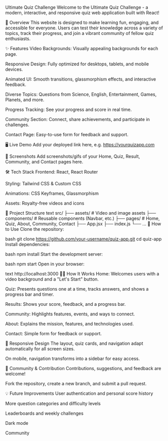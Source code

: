 Ultimate Quiz Challenge
Welcome to the Ultimate Quiz Challenge - a modern, interactive, and responsive quiz web application built with React!

🚀 Overview
This website is designed to make learning fun, engaging, and accessible for everyone. Users can test their knowledge across a variety of topics, track their progress, and join a vibrant community of fellow quiz enthusiasts.

✨ Features
Video Backgrounds: Visually appealing backgrounds for each page.

Responsive Design: Fully optimized for desktops, tablets, and mobile devices.

Animated UI: Smooth transitions, glassmorphism effects, and interactive feedback.

Diverse Topics: Questions from Science, English, Entertainment, Games, Planets, and more.

Progress Tracking: See your progress and score in real time.

Community Section: Connect, share achievements, and participate in challenges.

Contact Page: Easy-to-use form for feedback and support.

🖥️ Live Demo
Add your deployed link here, e.g. https://yourquizapp.com

📸 Screenshots
Add screenshots/gifs of your Home, Quiz, Result, Community, and Contact pages here.

🛠️ Tech Stack
Frontend: React, React Router

Styling: Tailwind CSS & Custom CSS

Animations: CSS Keyframes, Glassmorphism

Assets: Royalty-free videos and icons

📂 Project Structure
text
src/
├── assets/              # Video and image assets
├── components/          # Reusable components (Navbar, etc.)
├── pages/               # Home, Quiz, About, Community, Contact
├── App.jsx
├── index.js
└── ...
📝 How to Use
Clone the repository:

bash
git clone https://github.com/your-username/quiz-app.git
cd quiz-app
Install dependencies:

bash
npm install
Start the development server:

bash
npm start
Open in your browser:

text
http://localhost:3000
🧑‍💻 How It Works
Home: Welcomes users with a video background and a "Let's Start" button.

Quiz: Presents questions one at a time, tracks answers, and shows a progress bar and timer.

Results: Shows your score, feedback, and a progress bar.

Community: Highlights features, events, and ways to connect.

About: Explains the mission, features, and technologies used.

Contact: Simple form for feedback or support.

📱 Responsive Design
The layout, quiz cards, and navigation adapt automatically for all screen sizes.

On mobile, navigation transforms into a sidebar for easy access.

🤝 Community & Contribution
Contributions, suggestions, and feedback are welcome!

Fork the repository, create a new branch, and submit a pull request.

💡 Future Improvements
User authentication and personal score history

More question categories and difficulty levels

Leaderboards and weekly challenges

Dark mode

Community 
